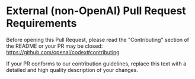 # External (non-OpenAI) Pull Request Requirements

Before opening this Pull Request, please read the "Contributing" section of the README or your PR may be closed:
https://github.com/openai/codex#contributing

If your PR conforms to our contribution guidelines, replace this text with a detailed and high quality description of your changes.
